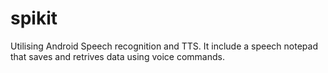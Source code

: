 spikit
======
Utilising Android Speech recognition and TTS.
It include a speech notepad that saves and retrives data using voice commands.

